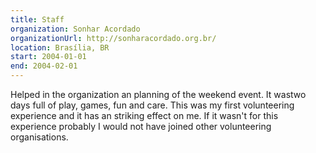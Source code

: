 ```yaml
---
title: Staff
organization: Sonhar Acordado
organizationUrl: http://sonharacordado.org.br/
location: Brasília, BR
start: 2004-01-01
end: 2004-02-01
---
```


Helped in the organization an planning of the weekend event. It wastwo days full of play, games, fun and care. This was my first volunteering experience and it has an striking effect on me. If it wasn't for this experience probably I would not have joined other volunteering organisations.